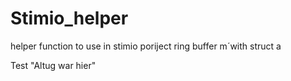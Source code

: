 # Stimio_helper

helper function to use in stimio poriject ring buffer m´with struct a

Test "Altug war hier"
